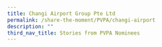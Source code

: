 ```yaml
---
title: Changi Airport Group Pte Ltd
permalink: /share-the-moment/PVPA/changi-airport
description: ""
third_nav_title: Stories from PVPA Nominees
---
```

